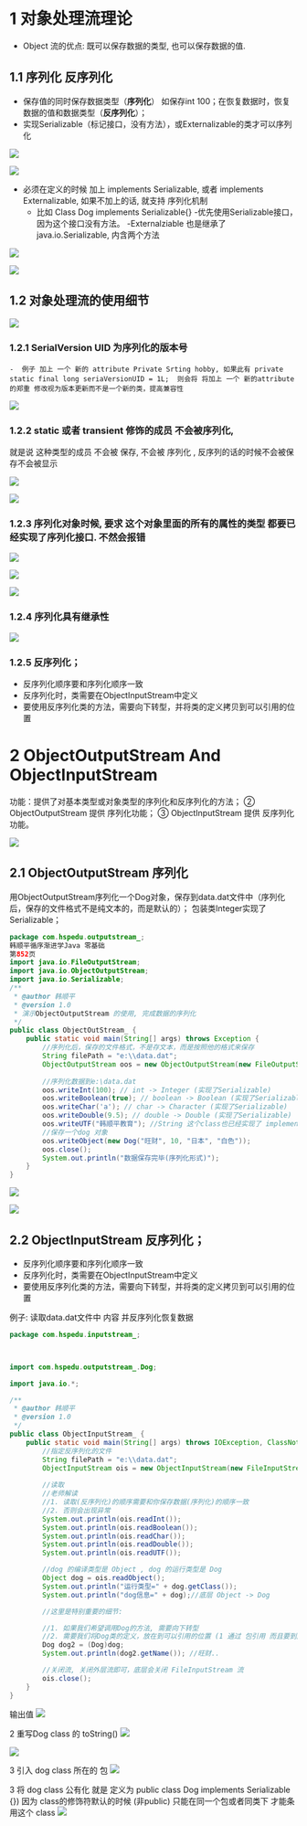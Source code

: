 
# 1 对象处理流理论

- Object 流的优点:  既可以保存数据的类型, 也可以保存数据的值.

## 1.1 序列化 反序列化

- 保存值的同时保存数据类型（**序列化**） 如保存int 100；在恢复数据时，恢复数据的值和数据类型（**反序列化**）；
- 实现Serializable（标记接口，没有方法），或Externalizable的类才可以序列化

![](image/Pasted%20image%2020230423125340.png)


![](https://img-blog.csdnimg.cn/e6f0efc07b0448708eb064cc576ac672.png?x-oss-process=image/watermark,type_d3F5LXplbmhlaQ,shadow_50,text_Q1NETiBA5aWI5pav5p2O5YWI55Sf,size_20,color_FFFFFF,t_70,g_se,x_16)

- 必须在定义的时候 加上 implements Serializable, 或者 implements Externalizable, 如果不加上的话, 就支持 序列化机制 
	- 比如 Class Dog  implements Serializable{}
 -优先使用Serializable接口，因为这个接口没有方法。
 -Externalziable 也是继承了 java.io.Serializable, 内含两个方法
 
![](image/Pasted%20image%2020230423130158.png)

![](image/Pasted%20image%2020230423130209.png)

## 1.2 对象处理流的使用细节  
![](https://img2020.cnblogs.com/blog/2279140/202108/2279140-20210827101814067-590172517.png)


### 1.2.1 SerialVersion UID 为序列化的版本号
	-  例子 加上 一个 新的 attribute Private Srting hobby, 如果此有 private static final long seriaVersionUID = 1L;  则会将 将加上 一个 新的attribute 的郑重 修改视为版本更新而不是一个新的类，提高兼容性
![](image/Pasted%20image%2020230423134106.png)

### 1.2.2 static 或者 transient 修饰的成员 不会被序列化,
就是说 这种类型的成员 不会被 保存, 不会被 序列化 , 反序列的话的时候不会被保存不会被显示 

![](image/Pasted%20image%2020230423134517.png)

![](image/Pasted%20image%2020230423134400.png)

### 1.2.3 序列化对象时候, 要求 这个对象里面的所有的属性的类型 都要已经实现了序列化接口.  不然会报错

![](image/Pasted%20image%2020230423135631.png)

![](image/Pasted%20image%2020230423135643.png)

![](image/Pasted%20image%2020230423135650.png)

### 1.2.4 序列化具有继承性

![](image/Pasted%20image%2020230423135747.png)

### 1.2.5 反序列化；
-   反序列化顺序要和序列化顺序一致
-   反序列化时，类需要在ObjectInputStream中定义
-   要使用反序列化类的方法，需要向下转型，并将类的定义拷贝到可以引用的位置

# 2 ObjectOutputStream And ObjectInputStream
功能：提供了对基本类型或对象类型的序列化和反序列化的方法；
②  ObjectOutputStream 提供 序列化功能；
③   ObjectInputStream 提供 反序列化功能。

![](image/Pasted%20image%2020230423130328.png)

## 2.1 ObjectOutputStream  序列化

用ObjectOutputStream序列化一个Dog对象，保存到data.dat文件中（序列化后，保存的文件格式不是纯文本的，而是默认的）；
包装类Integer实现了Serializable；

```JAVA
package com.hspedu.outputstream_;
韩顺平循序渐进学Java 零基础
第852页
import java.io.FileOutputStream;
import java.io.ObjectOutputStream;
import java.io.Serializable;
/**
 * @author 韩顺平
 * @version 1.0
 * 演示ObjectOutputStream 的使用, 完成数据的序列化
 */
public class ObjectOutStream_ {
    public static void main(String[] args) throws Exception {
        //序列化后，保存的文件格式，不是存文本，而是按照他的格式来保存
        String filePath = "e:\\data.dat";
        ObjectOutputStream oos = new ObjectOutputStream(new FileOutputStream(filePath));
        
        //序列化数据到e:\data.dat
        oos.writeInt(100); // int -> Integer (实现了Serializable)
        oos.writeBoolean(true); // boolean -> Boolean (实现了Serializable)
        oos.writeChar('a'); // char -> Character (实现了Serializable)
        oos.writeDouble(9.5); // double -> Double (实现了Serializable)
        oos.writeUTF("韩顺平教育"); //String 这个class也已经实现了 implements Serializable 了
        //保存一个dog 对象
        oos.writeObject(new Dog("旺财", 10, "日本", "白色"));
        oos.close();
        System.out.println("数据保存完毕(序列化形式)");
    }
}
```

![](image/Pasted%20image%2020230423131427.png)

![](image/Pasted%20image%2020230423131204.png)

## 2.2 ObjectInputStream 反序列化；
-   反序列化顺序要和序列化顺序一致
-   反序列化时，类需要在ObjectInputStream中定义
-   要使用反序列化类的方法，需要向下转型，并将类的定义拷贝到可以引用的位置


例子: 读取data.dat文件中 内容 并反序列化恢复数据

```java
package com.hspedu.inputstream_;



import com.hspedu.outputstream_.Dog;

import java.io.*;

/**
 * @author 韩顺平
 * @version 1.0
 */
public class ObjectInputStream_ {
    public static void main(String[] args) throws IOException, ClassNotFoundException {
        //指定反序列化的文件
        String filePath = "e:\\data.dat";
        ObjectInputStream ois = new ObjectInputStream(new FileInputStream(filePath));
        
        //读取
        //老师解读
        //1. 读取(反序列化)的顺序需要和你保存数据(序列化)的顺序一致
        //2. 否则会出现异常
        System.out.println(ois.readInt());
        System.out.println(ois.readBoolean());
        System.out.println(ois.readChar());
        System.out.println(ois.readDouble());
        System.out.println(ois.readUTF());

        //dog 的编译类型是 Object , dog 的运行类型是 Dog
        Object dog = ois.readObject();
        System.out.println("运行类型=" + dog.getClass());
        System.out.println("dog信息=" + dog);//底层 Object -> Dog

        //这里是特别重要的细节:

        //1. 如果我们希望调用Dog的方法, 需要向下转型
        //2. 需要我们将Dog类的定义，放在到可以引用的位置 (1 通过 包引用 而且要到同一个包下 , 2 或者通过 将 Dog class 放在同一个 java w文件下, 3 或者将 dog class 公有化 就是 定义为 public class Dog implements Serializable {}. 因为 class的修饰符默认的时候 (非public) 只能在同一个包或者同类下 才能条用这个 class  )
        Dog dog2 = (Dog)dog;
        System.out.println(dog2.getName()); //旺财..

        //关闭流, 关闭外层流即可，底层会关闭 FileInputStream 流
        ois.close();
    }
}


```

输出值
![](image/Pasted%20image%2020230423132244.png)


2 重写Dog class 的 toString()
![](image/Pasted%20image%2020230423132329.png)

![](image/Pasted%20image%2020230423132343.png)

3 引入  dog class 所在的 包
![](image/Pasted%20image%2020230423133319.png)

3 将 dog class 公有化 就是 定义为 public class Dog implements Serializable {})
因为 class的修饰符默认的时候 (非public) 只能在同一个包或者同类下 才能条用这个 class 
![](image/Pasted%20image%2020230423133309.png)